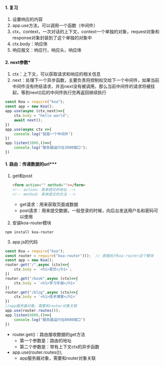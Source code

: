 #### 1. 复习

1. 设置响应的内容
2. app.use方法，可以调用一个函数（中间件）
3. ctx，context，一次对话的上下文，context一个单独的对象，request对象和response对象封装到了这个单独的对象中
4. ctx.body：响应体
5. 响应报文：响应行，响应头，响应体

#### 2. next参数*

1. ctx：上下文，可以获取请求和响应的相关信息
2. next：处理下一个异步函数，主要负责将控制权交给下一个中间件，如果当前中间件没有终结请求，并且next没有被调用，那么当前中间件的请求将被挂起，等到next()后的中间件执行完再返回继续执行
```javascript
const Koa = require("koa");
const app = new Koa();
app.use(async (ctx,next)=>{
    ctx.body = "hello world";
    await next();
})
app.use(async ctx =>{
    console.log("我是一个中间件")
})
app.listen(3000,()=>{
    console.log("服务器运行在3000端口");
})
```

#### 1. 路由：传递数据的url***

1. get和post
    ```html
    <form action="" method=""></form>
    <!-- action: 表单提交的地址 -->
    <!-- method: 表单提交的方法 -->
    ```
    * get请求：用来获取页面或数据
    * post请求：用来提交数据，一般登录的时候，向后台发送用户名和密码可以使用
2. 安装koa-router模块
```node
npm install koa-router
```
3. app.js的代码
```javascript
const Koa = require("koa");
const router = require("koa-router")();  // 直接执行koa-router这个模块
const app = new Koa();
router.get("/",async (ctx)=>{
    ctx.body = `<h1>首页</h1>`;
})
router.get("/book",async (ctx)=>{
    ctx.body = `<h1>学习手册</h1>`
})
router.get("/blog",async (ctx)=>{
    ctx.body = `<h1>技术博客</h1>`
})
//app服务器对象，需要和router对象关联
app.use(router.routes());
app.listen(8080,()=>{
    console.log("服务器运行在8080端口")
})
```
* router.get()：路由接收数据的get方法
    * 第一个参数是：路由的地址
    * 第二个参数是：带有上下文ctx的异步函数
* app.use(router.routes());
    * app服务器对象，需要和router对象关联